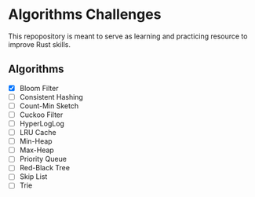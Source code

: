 # Algorithms Challenges

This repopository is meant to serve as learning and practicing resource to improve Rust skills.

## Algorithms

- [x] Bloom Filter
- [ ] Consistent Hashing
- [ ] Count-Min Sketch
- [ ] Cuckoo Filter
- [ ] HyperLogLog
- [ ] LRU Cache
- [ ] Min-Heap
- [ ] Max-Heap
- [ ] Priority Queue
- [ ] Red-Black Tree
- [ ] Skip List
- [ ] Trie
